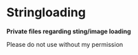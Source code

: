 # Stringloading

**Private files regarding sting/image loading**

Please do not use without my permission

